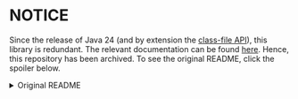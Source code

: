 # NOTICE
Since the release of Java 24 (and by extension the [class-file API](https://openjdk.org/jeps/484)), this library is redundant.
The relevant documentation can be found [here](https://docs.oracle.com/en/java/javase/24/docs/api/java.base/java/lang/classfile/package-summary.html#reading-classfiles-heading).
Hence, this repository has been archived. To see the original README, click the spoiler below.

<details>
<summary>Original README</summary>
    
# Annolyze
A Java 17 - 21[†](#support) library for reading annotation & basic layout info from ``.class`` files without loading them into the JVM. This approach simply ignores linking steps, providing utilities to resolve references at runtime.
Also provides utilities for class sources like ``ClassLoader``, archives and directories.

## Usage
### Java API
The ``Annolyze`` entry point is comprised of various wrappers around ``ClassFileInputStream``, which is safe to use in isolation.
```java
// Read a class file on the filesystem.
ClassFile cf = Annolyze.read(new File("Foo.class"));
cf.simpleName();                                        // Foo
cf.reference().resolve();                               // Foo.class
cf.getAnnotations();                                    // List<ClassReference>
cf.getMembers();                                        // Set<MemberReference<?>>
cf.getFieldAnnotations("bar");                          // List<ClassReference>
cf.getMethodAnnotations("baz", PrimitiveReference.INT); // List<ClassReference>
cf.getMethodAnnotations("baz", Integer.TYPE);           // List<ClassReference>

// Read a class file in a JAR. If unspecified, the code source of the caller
// is asserted to be an archive.
Annolyze.archive(new File("lib.jar"))
    .read("com.example.lib.Hello");                     // ClassFile

// Read a class file in a directory. Dot characters (.) are parsed as file separators.
// If unspecified, the code source of the caller is asserted to be a directory.
// Fully qualified names are still required.
Annolyze.directory()
    .sub("com.example")
    .read("lib.Hello");                                 // ClassFile
```

### Gradle (Kotlin DSL)
```kotlin
dependencies {
    implementation("io.github.wasabithumb:annolyze:0.1.0")
}
```

### Gradle (Groovy DSL)
```groovy
dependencies {
    implementation 'io.github.wasabithumb:annolyze:0.1.0'
}
```

### Maven
```xml
<dependencies>
    <dependency>
        <groupId>io.github.wasabithumb</groupId>
        <artifactId>annolyze</artifactId>
        <version>0.1.0</version>
    </dependency>
    <dependency>
        <groupId>io.github.wasabithumb</groupId>
        <artifactId>annolyze-internals</artifactId>
        <version>0.1.0</version>
    </dependency>
</dependencies>
```

## Mission
Meant primarily for use in compile-time preprocessing, such as with Gradle to create indexes for annotated classes,
methods or fields to eliminate search time & memory usage at runtime. If target classes are likely to be loaded, or
avoiding linkage errors is not a concern, then regular Java reflection may be a better fit.

## Support
Annolyze was written against the [Java 21 (major version 65) class file format](https://docs.oracle.com/javase/specs/jvms/se21/html/jvms-4.html). This means it will always be able to read class files with a major version of 65 or less. However, if the
runtime JRE is detected to have a version greater than 21, this library will *allow* reading class files built for that
version and all lower versions. In this case, behavior is undefined (though likely to succeed).

Annolyze may receive updates to continue supporting the class file major version for the latest LTS release of Java.

## License
```
Copyright 2024 Wasabi Codes

Licensed under the Apache License, Version 2.0 (the "License");
you may not use this file except in compliance with the License.
You may obtain a copy of the License at

    http://www.apache.org/licenses/LICENSE-2.0

Unless required by applicable law or agreed to in writing, software
distributed under the License is distributed on an "AS IS" BASIS,
WITHOUT WARRANTIES OR CONDITIONS OF ANY KIND, either express or implied.
See the License for the specific language governing permissions and
limitations under the License.
```
</details>
